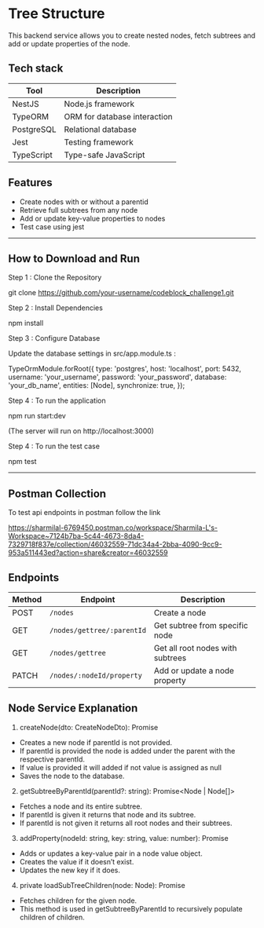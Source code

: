 # Tree Structure

This backend service allows you to create nested nodes, fetch subtrees and add or update properties of the node.

## Tech stack

| Tool       | Description                  |
| ---------- | ---------------------------- |
| NestJS     | Node.js framework            |
| TypeORM    | ORM for database interaction |
| PostgreSQL | Relational database          |
| Jest       | Testing framework            |
| TypeScript | Type-safe JavaScript         |


## Features

- Create nodes with or without a parentid
- Retrieve full subtrees from any node
- Add or update key-value properties to nodes
- Test case using jest

---

## How to Download and Run

Step 1 : Clone the Repository

git clone https://github.com/your-username/codeblock_challenge1.git


Step 2 : Install Dependencies

npm install

Step 3 : Configure Database

Update the database settings in src/app.module.ts :

TypeOrmModule.forRoot({
  type: 'postgres',
  host: 'localhost',
  port: 5432,
  username: 'your_username',
  password: 'your_password',
  database: 'your_db_name',
  entities: [Node],
  synchronize: true,
});

Step 4 : To run the application

npm run start:dev

(The server will run on http://localhost:3000)


Step 4 : To run the test case

npm test

---

## Postman Collection

To test api endpoints in postman follow the link

https://sharmilal-6769450.postman.co/workspace/Sharmila-L's-Workspace~7124b7ba-5c44-4673-8da4-7329718f837e/collection/46032559-71dc34a4-2bba-4090-9cc9-953a511443ed?action=share&creator=46032559


## Endpoints

| Method | Endpoint                   | Description                      |
| ------ | -------------------------- | -------------------------------- |
| POST   | `/nodes`                   | Create a node                    |
| GET    | `/nodes/gettree/:parentId` | Get subtree from specific node   |
| GET    | `/nodes/gettree`           | Get all root nodes with subtrees |
| PATCH  | `/nodes/:nodeId/property`  | Add or update a node property    |


## Node Service Explanation

1) createNode(dto: CreateNodeDto): Promise<Node>

- Creates a new node if parentId is not provided.
- If parentId is provided the node is added under the parent with the respective parentId.
- If value is provided it will added if not value is assigned as null
- Saves the node to the database.

2) getSubtreeByParentId(parentId?: string): Promise<Node | Node[]>
- Fetches a node and its entire subtree.
- If parentId is given it returns that node and its subtree.
- If parentId is not given it returns all root nodes and their subtrees.

3) addProperty(nodeId: string, key: string, value: number): Promise<Node>
- Adds or updates a key-value pair in a node value object.
- Creates the value if it doesn’t exist.
- Updates the new key if it does.

4) private loadSubTreeChildren(node: Node): Promise<void>
- Fetches children for the given node.
- This method is used in getSubtreeByParentId to recursively populate children of children.
